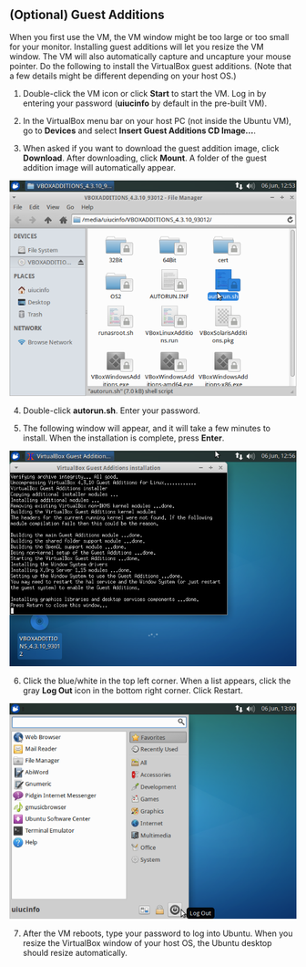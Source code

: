 ## (Optional) Guest Additions

When you first use the VM, the VM window might be too large or too small for your monitor. Installing guest additions will let you resize the VM window. The VM will also automatically capture and uncapture your mouse pointer. Do the following to install the VirtualBox guest additions. (Note that a few details might be different depending on your host OS.)

1. Double-click the VM icon or click __Start__ to start the VM. Log in by entering your password (__uiucinfo__ by default in the pre-built VM).

2. In the VirtualBox menu bar on your host PC (not inside the Ubuntu VM), go to __Devices__ and select __Insert Guest Additions CD Image...__.

3. When asked if you want to download the guest addition image, click __Download__. After downloading, click __Mount__. A folder of the guest addition image will automatically appear.

 ![Guest 1](guest1.png)

4. Double-click __autorun.sh__. Enter your password.

5. The following window will appear, and it will take a few minutes to install. When the installation is complete, press __Enter__.

 ![Guest 2](guest2.png)

6. Click the blue/white in the top left corner. When a list appears, click the gray __Log Out__ icon in the bottom right corner. Click Restart.

 ![Guest 3](guest3.png)

7. After the VM reboots, type your password to log into Ubuntu. When you resize the VirtualBox window of your host OS, the Ubuntu desktop should resize automatically.